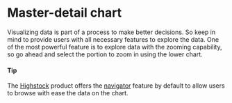 # Master-detail chart
Visualizing data is part of a process to make better decisions. So keep in mind to provide users with all necessary features to explore the data. One of the most powerful feature is to explore data with the zooming capability, so go ahead and select the portion to zoom in using the lower chart.

####  Tip
The [Highstock](https://www.highcharts.com/stock/demo) product offers the [navigator](https://api.highcharts.com/highstock/navigation) feature by default to allow users to browse with ease the data on the chart.   